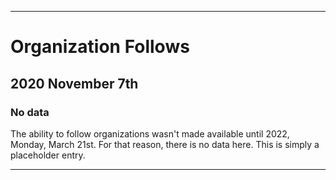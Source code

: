 
***

# Organization Follows

## 2020 November 7th

### No data

The ability to follow organizations wasn't made available until 2022, Monday, March 21st. For that reason, there is no data here. This is simply a placeholder entry.

***
